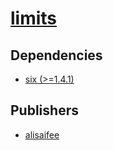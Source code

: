 # [limits](https://pypi.org/project/limits)

## Dependencies
- [six (>=1.4.1)](packages/s/six.md)



## Publishers
- [alisaifee](https://pypi.org/user/alisaifee)

